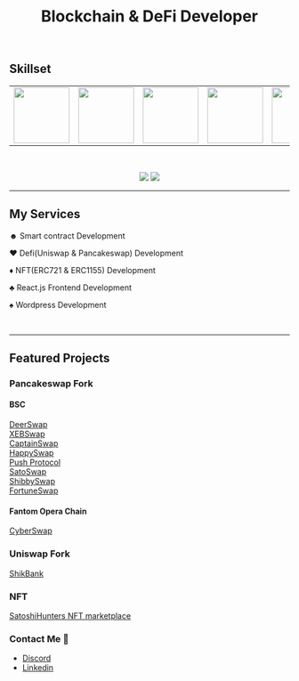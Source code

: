 <h1 align="center" >Blockchain & DeFi Developer</h1> <br>

## Skillset
<table>
  <tr>
    <td><img src="https://github.com/sundong-exideatech/sundong-exideatech/blob/main/assets/solidity.png?raw=true" width="100"></td>
    <td><img src="https://cdn.iconscout.com/icon/free/png-64/react-3-1175109.png" width="100"></td>
    <td><img src="https://cdn.iconscout.com/icon/free/png-64/angular-3-226070.png" width="100"></td>
    <td><img src="https://cdn.iconscout.com/icon/free/png-64/vue-282497.png" width="100"></td>
    <td><img src="https://cdn.iconscout.com/icon/free/png-64/wordpress-2752021-2284838.png" width="100"></td>
    <td><img src="https://cdn.iconscout.com/icon/free/png-64/laravel-226015.png" width="100"></td>
    <td><img src="https://cdn.iconscout.com/icon/free/png-64/django-11-1175036.png" width="100"></td>
    <td><img src="https://cdn.iconscout.com/icon/free/png-64/html5-2474805-2056091.png" width="100"></td>
    <td><img src="https://cdn.iconscout.com/icon/free/png-64/javascript-24-1174950.png" width="100"></td>
    <td><img src="https://cdn.iconscout.com/icon/free/png-64/typescript-1174965.png" width="100"></td>
    <td><img src="https://cdn.iconscout.com/icon/free/png-64/node-js-1174925.png" width="100"></td>
    <td><img src="https://cdn.iconscout.com/icon/free/png-64/webpack-1-1174980.png" width="100"></td> 
  </tr>
</table>
<br>

<p align="center">
  <img src="https://github-readme-stats.vercel.app/api?username=sundong-exideatech&count_private=true&theme=tokyonight&include_all_commits=true&show_icons=true" />

  <img src="https://github-readme-stats.vercel.app/api/top-langs/?username=sundong-exideatech&layout=compact" />
</p>

***
## My Services
☻ Smart contract Development

♥ Defi(Uniswap & Pancakeswap) Development

♦ NFT(ERC721 & ERC1155) Development

♣ React.js Frontend Development

♠ Wordpress Development

<br>

***

## Featured Projects
### Pancakeswap Fork
#### BSC
<div><a href="https://deerswap.org/" target="_blank" >DeerSwap</a></div>
<div><a href="https://xebswap.com/#/swap" target="_blank" >XEBSwap</a></div>
<div><a href="https://captainswap.finance/#/" target="_blank" >CaptainSwap</a></div>
<div><a href="https://happyswap.finance/#/" target="_blank" >HappySwap</a></div>
<div><a href="https://pushprotocol.finance/" target="_blank" >Push Protocol</a></div>
<div><a href="http://satoswap.finance/" target="_blank" >SatoSwap</a></div>
<div><a href="https://shibbyswap.com/#/" target="_blank" >ShibbySwap</a></div>
<div><a href="https://fortuneswap.finance/#/" target="_blank" >FortuneSwap</a></div>

#### Fantom Opera Chain
<div><a href="https://thexdoa.com/#/" target="_blank" >CyberSwap</a></div>

### Uniswap Fork
<a href="https://shikbank.com" target="_blank" >ShikBank</a>
<br>

### NFT
<a href="https://nft.satoshihunters.finance/#/" target="_blank" >SatoshiHunters NFT marketplace</a>



### Contact Me 👋
- <a href="https://discordapp.com/users/453097301485813761">Discord</a>
- <a href="https://www.linkedin.com/in/sun-dong-82966617a/">Linkedin</a>



